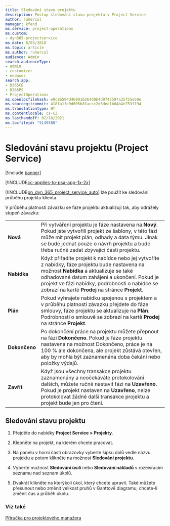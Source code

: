 ```yaml
---
title: Sledování stavu projektu
description: Postup sledování stavu projektu v Project Service
author: ruhercul
manager: kfend
ms.service: project-operations
ms.custom:
- dyn365-projectservice
ms.date: 8/03/2018
ms.topic: article
ms.author: ruhercul
audience: Admin
search.audienceType:
- admin
- customizer
- enduser
search.app:
- D365CE
- D365PS
- ProjectOperations
ms.openlocfilehash: e9c8b594d468016264d0b4d9745597a35f55e50e
ms.sourcegitcommit: 418fa1fe9d605b8faccc2d5dee1b04b4e753f194
ms.translationtype: HT
ms.contentlocale: cs-CZ
ms.lasthandoff: 02/10/2021
ms.locfileid: "5149580"
---
```

# <a name="track-a-projects-status-project-service"></a>Sledování stavu projektu (Project Service)

[!include [banner](../includes/psa-now-project-operations.md)]

[!INCLUDE[cc-applies-to-psa-app-1x-2x](../includes/cc-applies-to-psa-app-1x-2x.md)]

[!INCLUDE[pn_dyn_365_project_service_auto](../includes/pn-dyn-365-project-service-auto.md)] lze použít ke sledování průběhu projektu klienta.  

V průběhu platnosti závazku se fáze projektu aktualizují tak, aby odrážely stupeň závazku:  


|              |                                                                                                                                                                                                                                                                                                  |
|--------------|--------------------------------------------------------------------------------------------------------------------------------------------------------------------------------------------------------------------------------------------------------------------------------------------------|
|   **Nová**    | Při vytváření projektu je fáze nastavena na **Nový**. Pokud jste vytvořili projekt ze šablony, v této fázi může mít projekt plán, odhady a data týmu. Jinak se bude jednat pouze o návrh projektu a bude třeba ručně zadat zbývající části projektu. |
|  **Nabídka**   |      Když přiřadíte projekt k nabídce nebo jej vytvoříte z nabídky, fáze projektu bude nastavena na možnost **Nabídka** a aktualizuje se také odhadované datum zahájení a ukončení. Pokud je projekt ve fázi nabídky, podrobnosti o nabídce se zobrazí na kartě **Prodej** na stránce **Projekt**.      |
|   **Plán**   |                                     Pokud vyhrajete nabídku spojenou s projektem a v průběhu platnosti závazku přejdete do fáze smlouvy, fáze projektu se aktualizuje na **Plán**. Podrobnosti o smlouvě se zobrazí na kartě **Prodej** na stránce **Projekt**.                                      |
| **Dokončeno** |                    Po dokončení práce na projektu můžete přepnout na fázi **Dokončeno**. Pokud je fáze projektu nastavena na možnost Dokončeno, práce je na 100 % ale dokončena, ale projekt zůstává otevřen, aby by mohla být zaznamenána doba čekání nebo položky výdajů.                     |
|  **Zavřít**   |           Když jsou všechny transakce projektu zaznamenány a neočekáváte protokolování dalších, můžete ručně nastavit fázi na **Uzavřeno**. Pokud je projekt nastaven na **Uzavřeno**, nelze protokolovat žádné další transakce projektu a projekt bude jen pro čtení.           |

## <a name="to-track-a-projects-status"></a>Sledování stavu projektu  

1.  Přejděte do nabídky **Project Service > Projekty**.  

2.  Klepněte na projekt, na kterém chcete pracovat.  

3.  Na panelu v horní části obrazovky vyberte šipku dolů vedle názvu projektu a potom klikněte na možnost **Sledování projektu**.  

4.  Vyberte možnost **Sledování úsilí** nebo **Sledování nákladů** v rozevíracím seznamu nad seznam úkolů.  

5.  Dvakrát klikněte na kterýkoli úkol, který chcete upravit. Také můžete přesunout nebo změnit velikost pruhů v Ganttově diagramu, chcete-li změnit čas a průběh úkolu.  

### <a name="see-also"></a>Viz také  
 [Příručka pro projektového manažera](../psa/project-manager-guide.md)
